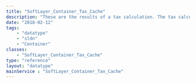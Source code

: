 ```yaml
---
title: "SoftLayer_Container_Tax_Cache"
description: "These are the results of a tax calculation. The tax calculation was kicked off but allowed to run in the background. This type stores the results so that an interface can be updated with up-to-date information. "
date: "2018-02-12"
tags:
    - "datatype"
    - "sldn"
    - "Container"
classes:
    - "SoftLayer_Container_Tax_Cache"
type: "reference"
layout: "datatype"
mainService : "SoftLayer_Container_Tax_Cache"
---
```

